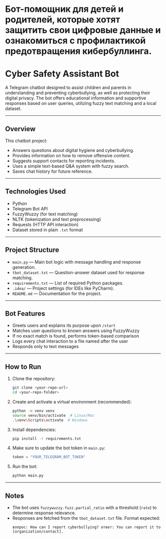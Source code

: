 # Бот-помощник для детей и родителей, которые хотят защитить свои цифровые данные и ознакомиться с профилактикой предотвращения кибербуллинга.
# Cyber Safety Assistant Bot

A Telegram chatbot designed to assist children and parents in understanding and preventing cyberbullying, as well as protecting their digital privacy. The bot offers educational information and supportive responses based on user queries, utilizing fuzzy text matching and a local dataset.

---

## Overview

This chatbot project:
- Answers questions about digital hygiene and cyberbullying.
- Provides information on how to remove offensive content.
- Suggests support contacts for reporting incidents.
- Uses a simple text-based Q&A system with fuzzy search.
- Saves chat history for future reference.

---

##  Technologies Used

- Python
- Telegram Bot API
- FuzzyWuzzy (for text matching)
- NLTK (tokenization and text preprocessing)
- Requests (HTTP API interaction)
- Dataset stored in plain `.txt` format

---

## Project Structure

- `main.py` — Main bot logic with message handling and response generation.
- `tbot_dataset.txt` — Question-answer dataset used for response matching.
- `requirements.txt` — List of required Python packages.
- `.idea/` — Project settings (for IDEs like PyCharm).
- `README.md` — Documentation for the project.

---

## Bot Features

- Greets users and explains its purpose upon `/start`
- Matches user questions to known answers using FuzzyWuzzy
- If no exact match is found, performs token-based comparison
- Logs every chat interaction to a file named after the user
- Responds only to text messages

---

## How to Run

1. Clone the repository:
   ```bash
   git clone <your-repo-url>
   cd <your-repo-folder>
   ```

2. Create and activate a virtual environment (recommended):
   ```bash
   python -m venv venv
   source venv/bin/activate  # Linux/Mac
   .\venv\Scripts\activate  # Windows
   ```

3. Install dependencies:
   ```bash
   pip install -r requirements.txt
   ```

4. Make sure to update the bot token in `main.py`:
   ```python
   token = "YOUR_TELEGRAM_BOT_TOKEN"
   ```

5. Run the bot:
   ```bash
   python main.py
   ```

---

## Notes

- The bot uses `fuzzywuzzy.fuzz.partial_ratio` with a threshold (`rate`) to determine response relevance.
- Responses are fetched from the `tbot_dataset.txt` file. Format expected:
  ```
  вопрос: How can I report cyberbullying? ответ: You can report it to [organization/contact].
  ```


